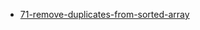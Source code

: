 - [71-remove-duplicates-from-sorted-array](https://leetcode.com/problems/remove-duplicates-from-sorted-array/)